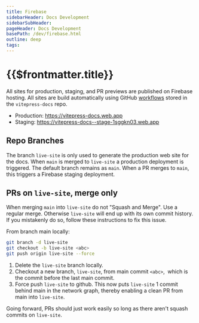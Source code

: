 ```yaml
---
title: Firebase
sidebarHeader: Docs Development
sidebarSubHeader:
pageHeader: Docs Development
basePath: /dev/firebase.html
outline: deep
tags:
---
```


<PageHeader/>

# {{$frontmatter.title}}

All sites for production, staging, and PR previews are published on Firebase
hosting. All sites are build automatically using GitHub
[workflows](https://github.com/api3dao/vitepress-docs/tree/main/.github/workflows)
stored in the `vitepress-docs` repo.

- Production: https://vitepress-docs.web.app
- Staging: https://vitepress-docs--stage-1sggkn03.web.app

## Repo Branches

The branch `live-site` is only used to generate the production web site for the
docs. When `main` is merged to `live-site` a production deployment is triggered.
The default branch remains as `main`. When a PR merges to `main`, this triggers
a Firebase staging deployment.

## PRs on `live-site`, merge only

When merging `main` into `live-site` do not "Squash and Merge". Use a regular
merge. Otherwise `live-site` will end up with its own commit history. If you
mistakenly do so, follow these instructions to fix this issue.

From branch main locally:

```bash
git branch -d live-site
git checkout -b live-site <abc>
git push origin live-site --force
```

1. Delete the `live-site` branch locally.
2. Checkout a new branch, `live-site`, from main commit `<abc>`,  which is the
   commit before the last main commit.
3. Force push `live-site` to github. This now puts `live-site` 1 commit behind
   main in the network graph, thereby enabling a clean PR from main into
   `live-site`.

Going forward, PRs should just work easily so long as there aren't squash
commits on `live-site`.

